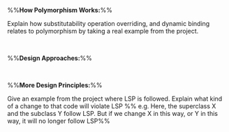 %%**How Polymorphism Works:**%% 

<panel type="info" header="`W9.2a` Can explain substitutability :star::star::star:" expanded no-close>
  <include src="../../book/oopDesign/inheritance/substitutability/unit-inElsewhere-asFlat.md" boilerplate />
<!-- TODO: add evidence -->
</panel>

<panel type="info" header="`W9.2b` Can explain dynamic and static binding :star::star::star:" expanded no-close>
  <include src="../../book/oopDesign/inheritance/dynamicAndStaticBinding/unit-inElsewhere-asFlat.md" boilerplate />
<!-- TODO: add evidence -->
</panel>

<panel type="info" header="`W9.2c` Can explain how substitutability operation overriding, and dynamic binding relates to polymorphism :star::star::star:" expanded no-close>
  <include src="../../book/oopDesign/polymorphism/mechanism/unit-inElsewhere-asFlat.md" boilerplate />
  <panel header="{{glyphicon_folder_close}} Evidence" expanded>

Explain how substitutability operation overriding, and dynamic binding relates to polymorphism by taking a real example from the project.

  </panel>
</panel>

<br>

%%**Design Approaches:**%%

<panel type="info" header="`W9.2d` Can explain top-down and bottom-up design :star::star::star:" expanded no-close>
  <include src="../../book/designApproaches/topDownBottomUp/what/unit-inElsewhere-asFlat.md" boilerplate />
<!-- TODO: add evidence -->
</panel>

<panel type="info" header="`W9.2e` Can explain agile design :star::star::star:" expanded no-close>
  <include src="../../book/designApproaches/agileDesign/what/unit-inElsewhere-asFlat.md" boilerplate />
<!-- TODO: add evidence -->
</panel>

<br>

%%**More Design Principles:**%%

<panel type="info" header="`W9.2f` Can explain Liskov Substitution Principle :star::star::star:" expanded no-close>
  <include src="../../book/principles/liskovSubstitutionPrinciple/unit-inElsewhere-asFlat.md" boilerplate />
  <panel header="{{glyphicon_folder_close}} Evidence" expanded>

Give an example from the project where LSP is followed. Explain what kind of a change to that code will violate LSP %%&nbsp;e.g. Here, the superclass X and the subclass Y follow LSP. But if we change X in this way, or Y in this way, it will no longer follow LSP%%

  </panel>
</panel>

<panel type="success" header="`W9.2g` Can explain interface segregation principle :star::star::star::star:" expanded no-close>
  <include src="../../book/principles/interfaceSegregationPrinciple/unit-inElsewhere-asFlat.md" boilerplate />
<!-- TODO: add evidence -->
</panel>

<panel type="success" header="`W9.2h` Can explain dependency inversion principle (DIP) :star::star::star::star:" expanded no-close>
  <include src="../../book/principles/dependencyInversionPrinciple/unit-inElsewhere-asFlat.md" boilerplate />
<!-- TODO: add evidence -->
</panel>

